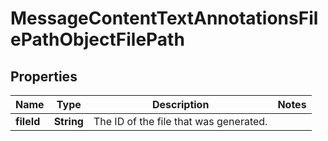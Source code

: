

# MessageContentTextAnnotationsFilePathObjectFilePath


## Properties

Name | Type | Description | Notes
------------ | ------------- | ------------- | -------------
**fileId** | **String** | The ID of the file that was generated. | 



